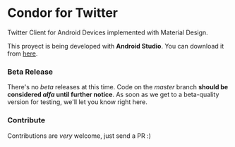 # Condor for Twitter
Twitter Client for Android Devices implemented with Material Design.

This proyect is being developed with **Android Studio**. You can download it from [here](https://developer.android.com/sdk/installing/studio.html).

### Beta Release
There's no _beta_ releases at this time. Code on the _master_ branch **should be considered _alfa_ until further notice**. As soon as we get to a beta-quality version for testing, we'll let you know right here.

### Contribute
Contributions are *very* welcome, just send a PR :)
